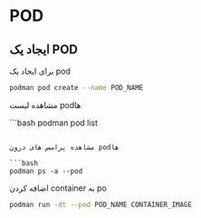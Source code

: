 # POD

## ایجاد یک POD

برای ایجاد یک pod 

```bash
podman pod create --name POD_NAME
```

مشاهده لیست podها

‍‍‍```bash
podman pod list
```

مشاهده پراسس های درون podها

```bash
podman ps -a --pod
```

اضافه کردن container به po

```bash
podman run -dt --pod POD_NAME CONTAINER_IMAGE
```

